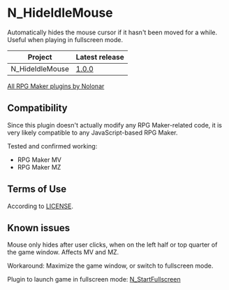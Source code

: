 # N_HideIdleMouse
Automatically hides the mouse cursor if it hasn't been moved for a while. Useful when playing in fullscreen mode.

| Project         | Latest release   |
| --------------- | ---------------- |
| N_HideIdleMouse | [1.0.0][release] |

[All RPG Maker plugins by Nolonar][hub]

## Compatibility
Since this plugin doesn't actually modify any RPG Maker-related code, it is very likely compatible to any JavaScript-based RPG Maker.

Tested and confirmed working:
- RPG Maker MV
- RPG Maker MZ

## Terms of Use
According to [LICENSE](LICENSE).

## Known issues
Mouse only hides after user clicks, when on the left half or top quarter of the game window. Affects MV and MZ.

Workaround: Maximize the game window, or switch to fullscreen mode.

Plugin to launch game in fullscreen mode: [N_StartFullscreen][N_StartFullscreen]

  [hub]: https://github.com/Nolonar/RM_Plugins
  [N_StartFullscreen]: https://github.com/Nolonar/RM_Plugins-StartFullscreen
  [release]: https://github.com/Nolonar/RM_Plugins-HideIdleMouse/releases/latest/download/N_HideIdleMouse.js
